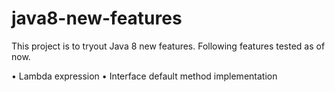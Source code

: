 # java8-new-features
This project is to tryout Java 8 new features. Following features tested as of now.

•	Lambda expression
•	Interface default method implementation 

